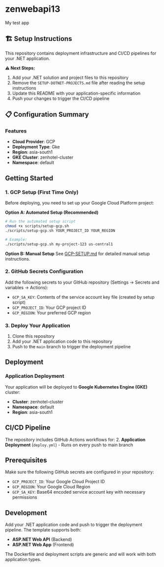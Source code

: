 # zenwebapi13

My test app

## 🏗️ Setup Instructions

This repository contains deployment infrastructure and CI/CD pipelines for your .NET application. 

**⚠️ Next Steps:**
1. Add your .NET solution and project files to this repository
2. Remove the `SETUP-DOTNET-PROJECTS.md` file after reading the setup instructions  
3. Update this README with your application-specific information
4. Push your changes to trigger the CI/CD pipeline

## 📋 Configuration Summary

### Features

- **Cloud Provider**: GCP
- **Deployment Type**: Gke
- **Region**: asia-south1
- **GKE Cluster**: zenhotel-cluster
- **Namespace**: default

## Getting Started

### 1. GCP Setup (First Time Only)

Before deploying, you need to set up your Google Cloud Platform project:

**Option A: Automated Setup (Recommended)**
```bash
# Run the automated setup script
chmod +x scripts/setup-gcp.sh
./scripts/setup-gcp.sh YOUR_PROJECT_ID YOUR_REGION

# Example:
./scripts/setup-gcp.sh my-project-123 us-central1
```

**Option B: Manual Setup**
See [GCP-SETUP.md](./GCP-SETUP.md) for detailed manual setup instructions.

### 2. GitHub Secrets Configuration

Add the following secrets to your GitHub repository (Settings → Secrets and variables → Actions):

- `GCP_SA_KEY`: Contents of the service account key file (created by setup script)
- `GCP_PROJECT_ID`: Your GCP project ID
- `GCP_REGION`: Your preferred GCP region

### 3. Deploy Your Application

1. Clone this repository
2. Add your .NET application code to this repository
3. Push to the `main` branch to trigger the deployment pipeline

## Deployment

### Application Deployment
Your application will be deployed to **Google Kubernetes Engine (GKE)** cluster:
- **Cluster**: zenhotel-cluster
- **Namespace**: default
- **Region**: asia-south1

## CI/CD Pipeline

The repository includes GitHub Actions workflows for:
2. **Application Deployment** (`deploy.yml`) - Runs on every push to main branch

## Prerequisites

Make sure the following GitHub secrets are configured in your repository:

- `GCP_PROJECT_ID`: Your Google Cloud Project ID
- `GCP_REGION`: Your Google Cloud Region
- `GCP_SA_KEY`: Base64 encoded service account key with necessary permissions

## Development

Add your .NET application code and push to trigger the deployment pipeline. The template supports both:

- **ASP.NET Web API** (Backend)
- **ASP.NET Web App** (Frontend)

The Dockerfile and deployment scripts are generic and will work with both application types.

